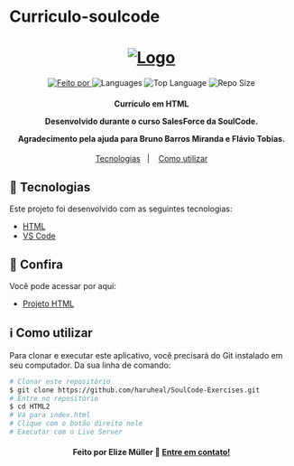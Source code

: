 ﻿# Curriculo-soulcode
<h1 align="center">
   <a href="https://elizemuller.github.io/Curriculo-soulcode/">
	<img alt="Logo" src="https://tiinside.com.br/wp-content/uploads/2021/10/SoulCode.png" />
	</a>
    <br>
</h1>

<p align="center">
  <a href="https://www.linkedin.com/in/elizemuller/">
  <img alt="Feito por" src="https://img.shields.io/badge/Made%20by-Elize%20Muller-green">
	</a>
  
  <img alt="Languages" src="https://img.shields.io/badge/Language-1-orange">
  
  <img alt="Top Language" src="https://img.shields.io/badge/HTML-100%25-orange">
  
  <img alt="Repo Size" src="https://img.shields.io/badge/Repo%20Size-0.86mb-orange">
  
</p>

<h4 align="center">
  <p>Currículo em HTML</p>
  
  <p>Desenvolvido durante o curso SalesForce da SoulCode.</p>

  <p>
  Agradecimento pela ajuda para Bruno Barros Miranda e Flávio Tobias.
    
    
  </p>
</h4>


<p align="center">
  <a href="#rocket-technologies">Tecnologias</a>&nbsp;&nbsp;&nbsp;|&nbsp;&nbsp;&nbsp;
  <a href="#information_source-how-to-use">Como utilizar</a>

## :rocket: Tecnologias

Este projeto foi desenvolvido com as seguintes tecnologias:

-  [HTML](https://developer.mozilla.org/pt-BR/docs/Web/HTML)
-  [VS Code][vc]

## :eyes: Confira

Você pode acessar por aqui:

-  [Projeto HTML][demo]

## :information_source: Como utilizar

Para clonar e executar este aplicativo, você precisará do Git instalado em seu computador. Da sua linha de comando:

```bash
# Clonar este repositório
$ git clone https://github.com/haruheal/SoulCode-Exercises.git
# Entre no repositório
$ cd HTML2
# Vá para index.html
# Clique com o botão direito nele
# Executar com o Live Server
```

<h4 align="center">
    Feito por Elize Müller 👋 <a href="https://www.linkedin.com/in/elizemuller/" target="_blank">Entre em contato!</a>
</h4>

[vc]: https://code.visualstudio.com/
[vceditconfig]: https://marketplace.visualstudio.com/items?itemName=EditorConfig.EditorConfig
[vceslint]: https://marketplace.visualstudio.com/items?itemName=dbaeumer.vscode-eslint
[demo]: https://github.com/haruheal/SoulCode-Exercises
